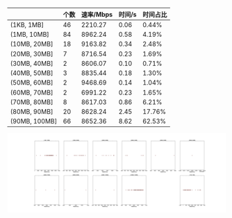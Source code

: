 |   |个数|速率/Mbps|时间/s|时间占比|
|---|---|---|---|---|
|(1KB, 1MB]|46|2210.27|0.06|0.44%|
|(1MB, 10MB]|84|8962.24|0.58|4.19%|
|(10MB, 20MB]|18|9163.82|0.34|2.48%|
|(20MB, 30MB]|7|8716.54|0.23|1.69%|
|(30MB, 40MB]|2|8606.07|0.10|0.71%|
|(40MB, 50MB]|3|8835.44|0.18|1.30%|
|(50MB, 60MB]|2|9468.69|0.14|1.04%|
|(60MB, 70MB]|2|6991.22|0.23|1.65%|
|(70MB, 80MB]|8|8617.03|0.86|6.21%|
|(80MB, 90MB]|20|8628.24|2.45|17.76%|
|(90MB, 100MB]|66|8652.36|8.62|62.53%|

![](./速率分布.jpg)
